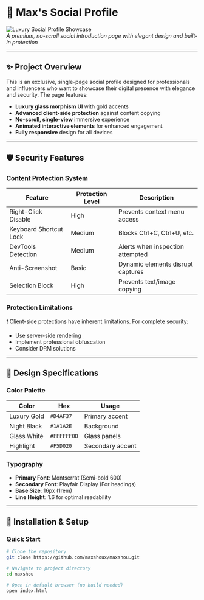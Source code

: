 # 💎 Max's Social Profile

![Luxury Social Profile Showcase](https://i.imgur.com/Jf5qP9E.png)  
*A premium, no-scroll social introduction page with elegant design and built-in protection*

---

## ✨ Project Overview

This is an exclusive, single-page social profile designed for professionals and influencers who want to showcase their digital presence with elegance and security. The page features:

- **Luxury glass morphism UI** with gold accents
- **Advanced client-side protection** against content copying
- **No-scroll, single-view** immersive experience
- **Animated interactive elements** for enhanced engagement
- **Fully responsive** design for all devices

---

## 🛡️ Security Features

### Content Protection System

| Feature                | Protection Level | Description                          |
|------------------------|------------------|--------------------------------------|
| Right-Click Disable    | High             | Prevents context menu access         |
| Keyboard Shortcut Lock | Medium           | Blocks Ctrl+C, Ctrl+U, etc.         |
| DevTools Detection     | Medium           | Alerts when inspection attempted     |
| Anti-Screenshot        | Basic            | Dynamic elements disrupt captures    |
| Selection Block        | High             | Prevents text/image copying          |

### Protection Limitations
❗ Client-side protections have inherent limitations. For complete security:
- Use server-side rendering
- Implement professional obfuscation
- Consider DRM solutions

---

## 🎨 Design Specifications

### Color Palette
| Color          | Hex       | Usage                |
|----------------|-----------|----------------------|
| Luxury Gold    | `#D4AF37` | Primary accent       |
| Night Black    | `#1A1A2E` | Background           |
| Glass White    | `#FFFFFF0D`| Glass panels         |
| Highlight      | `#F5D020` | Secondary accent     |

### Typography
- **Primary Font**: Montserrat (Semi-bold 600)
- **Secondary Font**: Playfair Display (For headings)
- **Base Size**: 16px (1rem)
- **Line Height**: 1.6 for optimal readability

---

## 🚀 Installation & Setup

### Quick Start
```bash
# Clone the repository
git clone https://github.com/maxshoux/maxshou.git

# Navigate to project directory
cd maxshou

# Open in default browser (no build needed)
open index.html

